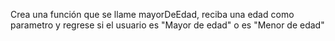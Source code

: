 Crea una función que se llame mayorDeEdad, reciba una edad como parametro y regrese si el usuario es "Mayor de edad" o es "Menor de edad"
